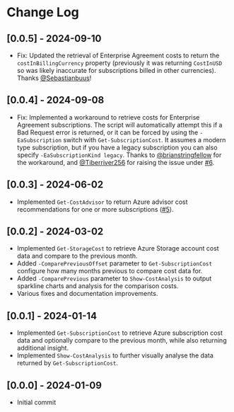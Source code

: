 # Change Log

## [0.0.5] - 2024-09-10

* Fix: Updated the retrieval of Enterprise Agreement costs to return the `costInBillingCurrency` property (previously it was returning `CostInUSD` so was likely inaccurate for subscriptions billed in other currencies). Thanks [@Sebastianbuus](https://github.com/Sebastianbuus)!

## [0.0.4] - 2024-09-08

* Fix: Implemented a workaround to retrieve costs for Enterprise Agreement subscriptions. The script will automatically attempt this if a Bad Request error is returned, or it can be forced by using the `-EaSubscription` switch with `Get-SubscriptionCost`. It assumes a modern type subscription, but if you have a legacy subscription you can also specify `-EaSubscriptionKind legacy`. Thanks to [@brianstringfellow](https://github.com/brianstringfellow) for the workaround, and [@Tiberriver256](https://github.com/Tiberriver256) for raising the issue under [#6](https://github.com/markwragg/PowerShell-AzCostTools/issues/6).

## [0.0.3] - 2024-06-02

* Implemented `Get-CostAdvisor` to return Azure advisor cost recommendations for one or more subscriptions ([#5](https://github.com/markwragg/PowerShell-AzCostTools/issues/5)).

## [0.0.2] - 2024-03-02

* Implemented `Get-StorageCost` to retrieve Azure Storage account cost data and compare to the previous month.
* Added `-ComparePreviousOffset` parameter to `Get-SubscriptionCost` configure how many months previous to compare cost data for.
* Added `-ComparePrevious` parameter to `Show-CostAnalysis` to output sparkline charts and analysis for the comparison costs.
* Various fixes and documentation improvements.

## [0.0.1] - 2024-01-14

* Implemented `Get-SubscriptionCost` to retrieve Azure subscription cost data and optionally compare to the previous month, while also returning additional insight.
* Implemented `Show-CostAnalysis` to further visually analyse the data returned by `Get-SubscriptionCost`.

## [0.0.0] - 2024-01-09

* Initial commit
